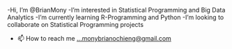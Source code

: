-Hi, I’m @BrianMony
-I’m interested in Statistical Programming and Big Data Analytics
-I’m currently learning R-Programming and Python
-I’m looking to collaborate on Statistical Programming projects
- 📫 How to reach me ...monybrianochieng@gmail.com

<!---
BrianMony/BrianMony is a ✨ special ✨ repository because its `README.md` (this file) appears on your GitHub profile.
You can click the Preview link to take a look at your changes.
--->
